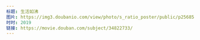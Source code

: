 ```yaml
---
标题: 生活如沸
图片: https://img3.doubanio.com/view/photo/s_ratio_poster/public/p2568516107.jpg
时时: 2019
链接: https://movie.douban.com/subject/34822733/
---
```

